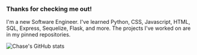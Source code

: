 ### Thanks for checking me out!
<!--
**cchaseT42/cchaseT42** is a ✨ _special_ ✨ repository because its `README.md` (this file) appears on your GitHub profile.

Here are some ideas to get you started:

- 🔭 I’m currently working on ...
- 🌱 I’m currently learning ...
- 👯 I’m looking to collaborate on ...
- 🤔 I’m looking for help with ...
- 💬 Ask me about ...
- 📫 How to reach me: ...
- 😄 Pronouns: ...
- ⚡ Fun fact: ...
-->

I'm a new Software Engineer. I've learned Python, CSS, Javascript, HTML, SQL, Express, Sequelize, Flask, and more. The projects I've worked on are in my pinned repositories.

![Chase's GitHub stats](https://github-readme-stats.vercel.app/api?username=cchaseT42&show_icons=true&theme=tokyonight)
